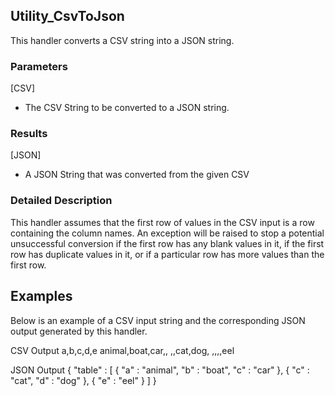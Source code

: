 ## Utility_CsvToJson
This handler converts a CSV string into a JSON string.  

### Parameters
[CSV]
  * The CSV String to be converted to a JSON string.

### Results
[JSON]
  * A JSON String that was converted from the given CSV 

### Detailed Description
This handler assumes that the first row of values in the CSV input is a row containing the column names. An exception will be raised to stop a potential unsuccessful conversion if the first row has any blank values in it, if the first row has duplicate values in it, or if a particular row has more values than the first row.

## Examples
Below is an example of a CSV input string and the corresponding JSON output generated by this handler.

CSV Output
a,b,c,d,e
animal,boat,car,,
,,cat,dog,
,,,,eel


JSON Output
{ "table" :
	[
		{
		  "a" : "animal",
		  "b" : "boat",
		  "c" : "car"
		},
		{
		  "c" : "cat",
		  "d" : "dog"
		},
		{
		  "e" : "eel"
		}
	]
}